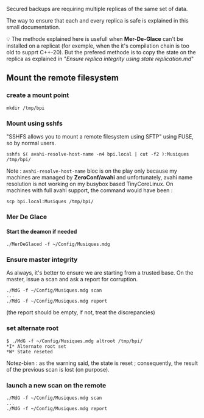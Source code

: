 Secured backups are requiring multiple replicas of the same set of data.

The way to ensure that each and every replica is safe is explained in this small documentation.

:bulb: The methode explained here is usefull when **Mer-De-Glace** can't be installed on a replicat 
(for exemple, when the it's compilation chain is too old to supprt C++-20).
But the prefered methode is to copy the state on the replica as explained in "*Ensure replica integrity using state replication.md*"

## Mount the remote filesystem
### create a mount point
```
mkdir /tmp/bpi
```
### Mount using sshfs

"SSHFS allows you to mount a remote filesystem using SFTP" using FUSE, so by normal users.

```
sshfs $( avahi-resolve-host-name -n4 bpi.local | cut -f2 ):Musiques /tmp/bpi/
```
Note : `avahi-resolve-host-name` bloc is on the play only because my machines are managed by **ZeroConf/avahi** and unfortunately, 
avahi name resolution is not working on my busybox based TinyCoreLinux. On machines with full avahi support, the command would have been :

```
scp bpi.local:Musiques /tmp/bpi/
```

### Mer De Glace
#### Start the deamon if needed
```
./MerDeGlaced -f ~/Config/Musiques.mdg
```
### Ensure master integrity
As always, it's better to ensure we are starting from a trusted base. On the master, issue a scan and ask a report for corruption.
```
./MdG -f ~/Config/Musiques.mdg scan
...
./MdG -f ~/Config/Musiques.mdg report
```
 (the report should be empty, if not, treat the discrepancies)

### set alternate root
```
$ ./MdG -f ~/Config/Musiques.mdg altroot /tmp/bpi/
*I* Alternate root set
*W* State reseted
```
Notez-bien : as the warning said, the state is reset ; consequently, the result of the previous scan is lost (on purpose).

### launch a new scan on the remote
```
./MdG -f ~/Config/Musiques.mdg scan
...
./MdG -f ~/Config/Musiques.mdg report
```
